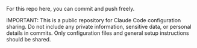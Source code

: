 For this repo here, you can commit and push freely.

IMPORTANT: This is a public repository for Claude Code configuration sharing. 
Do not include any private information, sensitive data, or personal details in commits.
Only configuration files and general setup instructions should be shared.
